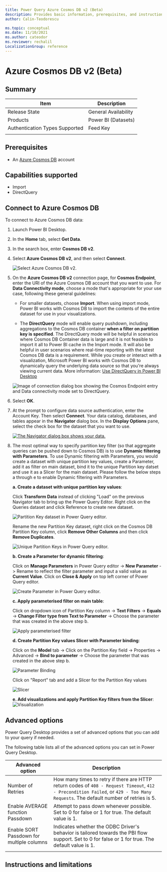 ```yaml
---
title: Power Query Azure Cosmos DB v2 (Beta)
description: Provides basic information, prerequisites, and instructions on how to connect to Azure Cosmos DB
author: Calin-Teodorescu

ms.topic: conceptual
ms.date: 11/10/2021
ms.author: cateodor
ms.reviewer: rechalil
LocalizationGroup: reference
---
```


# Azure Cosmos DB v2 (Beta)

## Summary

| Item | Description |
| ---- | ----------- |
| Release State | General Availability |
| Products | Power BI (Datasets) |
| Authentication Types Supported | Feed Key |
| | |


## Prerequisites

* An [Azure Cosmos DB](https://azure.microsoft.com/services/cosmos-db/#overview) account

## Capabilities supported

* Import
* DirectQuery

## Connect to Azure Cosmos DB

To connect to Azure Cosmos DB data:

1. Launch Power BI Desktop.

2. In the **Home** tab, select **Get Data**.

3. In the search box, enter **Cosmos DB v2**.

4. Select **Azure Cosmos DB v2**, and then select **Connect**.

    ![Select Azure Cosmos DB v2.](./media/azure-cosmosdb/getdata.png)



5. On the **Azure Cosmos DB v2** connection page, for **Cosmos Endpoint**, enter the URI of the Azure Cosmos DB account that you want to use. For **Data Connectivity mode**, choose a mode that's appropriate for your use case, following these general guidelines:

   * For smaller datasets, choose **Import**. When using import mode, Power BI works with Cosmos DB to import the contents of the entire dataset for use in your visualizations.



   * The **DirectQuery** mode will enable query pushdown, including aggregations to the Cosmos DB container **when a filter on partition key is specified**. The DirectQuery mode will be helpful in scenarios where Cosmos DB Container data is large and it is not feasible to import it all to Power BI cache in the Import mode. It will also be helpful in user scenarios where real-time reporting with the latest Cosmos DB data is a requirement. While you create or interact with a visualization, Microsoft Power BI works with Cosmos DB to dynamically query the underlying data source so that you're always viewing current data. More information: [Use DirectQuery in Power BI Desktop](/power-bi/connect-data/desktop-use-directquery)



   ![Image of connection dialog box showing the Cosmos Endpoint entry and Data connectivity mode set to DirectQuery.](./media/azure-cosmosdb/connection-page.png)
6. Select **OK**.

7. At the prompt to configure data source authentication, enter the Account Key. Then select **Connect**. Your data catalog, databases, and tables appear in the **Navigator** dialog box. In the **Display Options** pane, select the check box for the dataset that you want to use.

    [![The Navigator dialog box shows your data.](./media/azure-cosmosdb/Navigator.png)](./media/azure-cosmosdb/azure-cosmosdb-navigation.png#lightbox)

8. The most optimal way to specify partition key filter (so that aggregate queries can be pushed down to Cosmos DB) is to use **Dynamic filtering with Parameters**. To use Dynamic filtering with Parameters, you would create a dataset with unique partition key values, create a Parameter, add it as filter on main dataset, bind it to the unique Partition key datset and use it as a Slicer for the main dataset. Please follow the below steps a through e to enable Dynamic filtering with Parameters.

   **a. Create a dataset with unique partition key values**:

      Click **Transform Data** instead of clicking "Load" on the previous Navigator tab to bring up the Power Query Editor. Right click on the Queries dataset and click Reference to create new dataset. 


   ![Partition Key dataset in Power Query editor.](./media/azure-cosmosdb/PKeyDataset.png)

   Rename the new Partition Key dataset, right click on the Cosmos DB Partition Key column, click **Remove Other Columns** and then click **Remove Duplicates**. 

   ![Unique Partition Keys in Power Query editor.](./media/azure-cosmosdb/UniquePKeys.png)

   **b. Create a Parameter for dynamic filtering**:

   Click on **Manage Parameters** in Power Query editor -> **New Parameter** -> Rename to reflect the filter parameter and input a valid value as **Current Value**. Click on **Close & Apply** on top left corner of Power Query editor.

   ![Create Parameter in Power Query editor.](./media/azure-cosmosdb/CreateParameter.png)

   **c. Apply parameterised filter on main table**:

   Click on dropdown icon of Partition Key column -> **Text Filters** -> **Equals** -> **Change Filter type from Text to Parameter** -> Choose the parameter that was created in the above step b. 

   ![Apply parameterised filter](./media/azure-cosmosdb/ParamFilter.png)

   **d. Create Partition Key values Slicer with Parameter binding**:

   Click on the **Model** tab -> Click on the Partition Key field -> Properties -> Advanced -> **Bind to parameter** -> Choose the parameter that was created in the above step b.

   ![ Parameter Binding](./media/azure-cosmosdb/ParamBinding.png)

   Click on "Report" tab and add a Slicer for the Partition Key values

   ![ Slicer](./media/azure-cosmosdb/Slicer.png)

   **e. Add visualizations and apply Partition Key filters from the Slicer**:
   ![ Visualization](./media/azure-cosmosdb/Visualization.png)


## Advanced options

Power Query Desktop provides a set of advanced options that you can add to your query if needed.

The following table lists all of the advanced options you can set in Power Query Desktop.

| Advanced option | Description |
| --------------- | ----------- |
| Number of Retries | How many times to retry if there are HTTP return codes of `408 - Request Timeout`, `412 - Precondition Failed`, or `429 - Too Many Requests`. The default number of retries is 5. |
| Enable AVERAGE function Passdown | Attempt to pass down whenever possible. Set to 0 for false or 1 for true. The default value is 1. |
| Enable SORT Passdown for multiple columns | Indicates whether the ODBC Driver's behavior is tailored towards the PBI flow support. Set to 0 for false or 1 for true. The default value is 1. |
| | |



## Instructions and limitations


